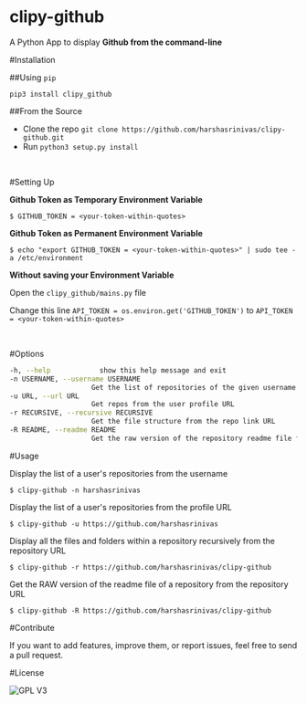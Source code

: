 clipy-github
============

A Python App to display **Github from the command-line**


#Installation

##Using `pip`

`pip3 install clipy_github`

##From the Source

* Clone the repo `git clone https://github.com/harshasrinivas/clipy-github.git`
* Run `python3 setup.py install`

<br>

#Setting Up

**Github Token as Temporary Environment Variable**

`$ GITHUB_TOKEN = <your-token-within-quotes>`

**Github Token as Permanent Environment Variable**

`$ echo "export GITHUB_TOKEN = <your-token-within-quotes>" | sudo tee -a /etc/environment`

**Without saving your Environment Variable**

Open the `clipy_github/mains.py` file

Change this line `API_TOKEN = os.environ.get('GITHUB_TOKEN')` to `API_TOKEN = <your-token-within-quotes> `

<br>

#Options

```sh
-h, --help            show this help message and exit
-n USERNAME, --username USERNAME
                    Get the list of repositories of the given username
-u URL, --url URL 
                    Get repos from the user profile URL
-r RECURSIVE, --recursive RECURSIVE
                    Get the file structure from the repo link URL
-R README, --readme README
                    Get the raw version of the repository readme file from repo link URL
```



#Usage

Display the list of a user's repositories from the username

`$ clipy-github -n harshasrinivas`

Display the list of a user's repositories from the profile URL

`$ clipy-github -u https://github.com/harshasrinivas`

Display all the files and folders within a repository recursively from the repository URL

`$ clipy-github -r https://github.com/harshasrinivas/clipy-github`

Get the RAW version of the readme file of a repository from the repository URL

`$ clipy-github -R https://github.com/harshasrinivas/clipy-github`



#Contribute

If you want to add features, improve them, or report issues, feel free to send a pull request.


#License

![GPL V3](https://raw.githubusercontent.com/harshasrinivas/clipy-github/master/images/gpl.png)
